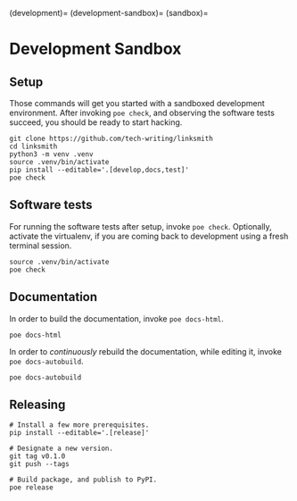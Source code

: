 (development)=
(development-sandbox)=
(sandbox)=

# Development Sandbox


## Setup
Those commands will get you started with a sandboxed development environment.
After invoking `poe check`, and observing the software tests succeed, you
should be ready to start hacking.

```shell
git clone https://github.com/tech-writing/linksmith
cd linksmith
python3 -m venv .venv
source .venv/bin/activate
pip install --editable='.[develop,docs,test]'
poe check
```


## Software tests

For running the software tests after setup, invoke `poe check`.
Optionally, activate the virtualenv, if you are coming back to
development using a fresh terminal session.

```shell
source .venv/bin/activate
poe check
```


## Documentation

In order to build the documentation, invoke `poe docs-html`.
```shell
poe docs-html
```

In order to _continuously_ rebuild the documentation, while editing it,
invoke `poe docs-autobuild`.
```shell
poe docs-autobuild
```


## Releasing

```shell
# Install a few more prerequisites.
pip install --editable='.[release]'

# Designate a new version.
git tag v0.1.0
git push --tags

# Build package, and publish to PyPI.
poe release
```
